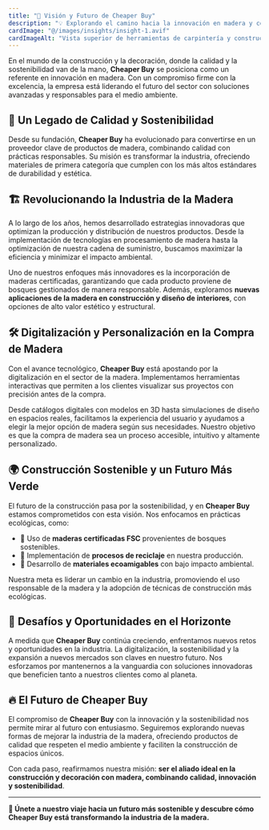 ```yaml
---
title: "🌟 Visión y Futuro de Cheaper Buy"
description: "💡 Explorando el camino hacia la innovación en madera y construcción sostenible."
cardImage: "@/images/insights/insight-1.avif"
cardImageAlt: "Vista superior de herramientas de carpintería y construcción"
---
```


En el mundo de la construcción y la decoración, donde la calidad y la sostenibilidad van de la mano, **Cheaper Buy** se posiciona como un referente en innovación en madera. Con un compromiso firme con la excelencia, la empresa está liderando el futuro del sector con soluciones avanzadas y responsables para el medio ambiente.

## 🌱 Un Legado de Calidad y Sostenibilidad

Desde su fundación, **Cheaper Buy** ha evolucionado para convertirse en un proveedor clave de productos de madera, combinando calidad con prácticas responsables. Su misión es transformar la industria, ofreciendo materiales de primera categoría que cumplen con los más altos estándares de durabilidad y estética.

## 🏗️ Revolucionando la Industria de la Madera

A lo largo de los años, hemos desarrollado estrategias innovadoras que optimizan la producción y distribución de nuestros productos. Desde la implementación de tecnologías en procesamiento de madera hasta la optimización de nuestra cadena de suministro, buscamos maximizar la eficiencia y minimizar el impacto ambiental.

Uno de nuestros enfoques más innovadores es la incorporación de maderas certificadas, garantizando que cada producto proviene de bosques gestionados de manera responsable. Además, exploramos **nuevas aplicaciones de la madera en construcción y diseño de interiores**, con opciones de alto valor estético y estructural.

## 🛠️ Digitalización y Personalización en la Compra de Madera

Con el avance tecnológico, **Cheaper Buy** está apostando por la digitalización en el sector de la madera. Implementamos herramientas interactivas que permiten a los clientes visualizar sus proyectos con precisión antes de la compra.

Desde catálogos digitales con modelos en 3D hasta simulaciones de diseño en espacios reales, facilitamos la experiencia del usuario y ayudamos a elegir la mejor opción de madera según sus necesidades. Nuestro objetivo es que la compra de madera sea un proceso accesible, intuitivo y altamente personalizado.

## 🌍 Construcción Sostenible y un Futuro Más Verde

El futuro de la construcción pasa por la sostenibilidad, y en **Cheaper Buy** estamos comprometidos con esta visión. Nos enfocamos en prácticas ecológicas, como:

- 🌿 Uso de **maderas certificadas FSC** provenientes de bosques sostenibles.  
- 🔄 Implementación de **procesos de reciclaje** en nuestra producción.  
- 🏡 Desarrollo de **materiales ecoamigables** con bajo impacto ambiental.  

Nuestra meta es liderar un cambio en la industria, promoviendo el uso responsable de la madera y la adopción de técnicas de construcción más ecológicas.

## 🚀 Desafíos y Oportunidades en el Horizonte

A medida que **Cheaper Buy** continúa creciendo, enfrentamos nuevos retos y oportunidades en la industria. La digitalización, la sostenibilidad y la expansión a nuevos mercados son claves en nuestro futuro. Nos esforzamos por mantenernos a la vanguardia con soluciones innovadoras que beneficien tanto a nuestros clientes como al planeta.

## 🔥 El Futuro de Cheaper Buy

El compromiso de **Cheaper Buy** con la innovación y la sostenibilidad nos permite mirar al futuro con entusiasmo. Seguiremos explorando nuevas formas de mejorar la industria de la madera, ofreciendo productos de calidad que respeten el medio ambiente y faciliten la construcción de espacios únicos.

Con cada paso, reafirmamos nuestra misión: **ser el aliado ideal en la construcción y decoración con madera, combinando calidad, innovación y sostenibilidad**.

---

**🌟 Únete a nuestro viaje hacia un futuro más sostenible y descubre cómo Cheaper Buy está transformando la industria de la madera.**  